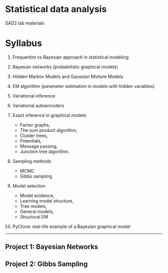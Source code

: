 # Statistical data analysis 
SAD2 lab materials

# Syllabus

1. Frequentist vs Bayesian approach in statistical modeling
2. Bayesian networks (probabilistic graphical models) 
3. Hidden Markov Models and Gaussian Mixture Models
4. EM algorithm (parameter estimation in models with hidden variables)
5. Variational inference
6. Variational autoencoders
7. Exact inference in graphical models
   - Factor graphs,
   - The sum product algorithm,
   - Cluster trees, 
   - Potentials, 
   - Message passing, 
   - Junction tree algorithm.

8. Sampling methods
   - MCMC
   - Gibbs sampling

9. Model selection 
   - Model evidence,
   - Learning model structure, 
   - Tree models, 
   - General models, 
   - Structural EM

10. PyClone: real-life example of a Bayesian graphical model


---

## Project 1: Bayesian Networks

## Project 2: Gibbs Sampling 


